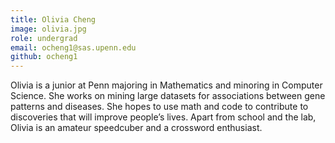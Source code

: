 ```yaml
---
title: Olivia Cheng
image: olivia.jpg
role: undergrad
email: ocheng1@sas.upenn.edu
github: ocheng1
---
```


Olivia is a junior at Penn majoring in Mathematics and minoring in Computer Science.
She works on mining large datasets for associations between gene patterns and diseases.
She hopes to use math and code to contribute to discoveries that will improve people’s lives.
Apart from school and the lab, Olivia is an amateur speedcuber and a crossword enthusiast.